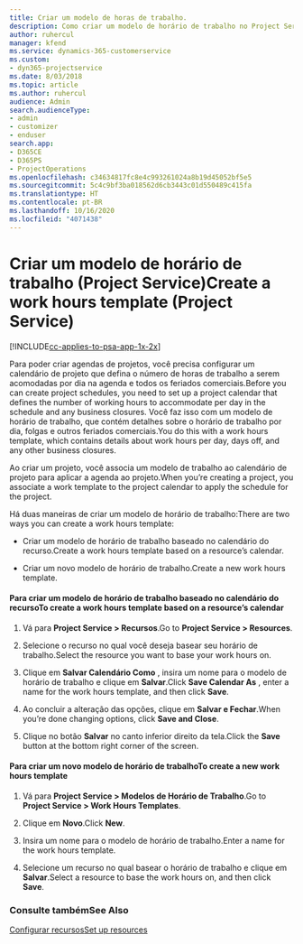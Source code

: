 ```yaml
---
title: Criar um modelo de horas de trabalho.
description: Como criar um modelo de horário de trabalho no Project Service
author: ruhercul
manager: kfend
ms.service: dynamics-365-customerservice
ms.custom:
- dyn365-projectservice
ms.date: 8/03/2018
ms.topic: article
ms.author: ruhercul
audience: Admin
search.audienceType:
- admin
- customizer
- enduser
search.app:
- D365CE
- D365PS
- ProjectOperations
ms.openlocfilehash: c34634817fc8e4c993261024a8b19d45052bf5e5
ms.sourcegitcommit: 5c4c9bf3ba018562d6cb3443c01d550489c415fa
ms.translationtype: HT
ms.contentlocale: pt-BR
ms.lasthandoff: 10/16/2020
ms.locfileid: "4071438"
---
```

# <a name="create-a-work-hours-template-project-service"></a><span data-ttu-id="0de0c-103">Criar um modelo de horário de trabalho (Project Service)</span><span class="sxs-lookup"><span data-stu-id="0de0c-103">Create a work hours template (Project Service)</span></span>

[!INCLUDE[cc-applies-to-psa-app-1x-2x](../includes/cc-applies-to-psa-app-1x-2x.md)]

<span data-ttu-id="0de0c-104">Para poder criar agendas de projetos, você precisa configurar um calendário de projeto que defina o número de horas de trabalho a serem acomodadas por dia na agenda e todos os feriados comerciais.</span><span class="sxs-lookup"><span data-stu-id="0de0c-104">Before you can create project schedules, you need to set up a project calendar that defines the number of working hours to accommodate per day in the schedule and any business closures.</span></span> <span data-ttu-id="0de0c-105">Você faz isso com um modelo de horário de trabalho, que contém detalhes sobre o horário de trabalho por dia, folgas e outros feriados comerciais.</span><span class="sxs-lookup"><span data-stu-id="0de0c-105">You do this with a work hours template, which contains details about work hours per day, days off, and any other business closures.</span></span>  
  
 <span data-ttu-id="0de0c-106">Ao criar um projeto, você associa um modelo de trabalho ao calendário de projeto para aplicar a agenda ao projeto.</span><span class="sxs-lookup"><span data-stu-id="0de0c-106">When you’re creating a project, you associate a work template to the project calendar to apply the schedule for the project.</span></span>  
  
 <span data-ttu-id="0de0c-107">Há duas maneiras de criar um modelo de horário de trabalho:</span><span class="sxs-lookup"><span data-stu-id="0de0c-107">There are two ways you can create a work hours template:</span></span>  
  
-   <span data-ttu-id="0de0c-108">Criar um modelo de horário de trabalho baseado no calendário do recurso.</span><span class="sxs-lookup"><span data-stu-id="0de0c-108">Create a work hours template based on a resource’s calendar.</span></span>  
  
-   <span data-ttu-id="0de0c-109">Criar um novo modelo de horário de trabalho.</span><span class="sxs-lookup"><span data-stu-id="0de0c-109">Create a new work hours template.</span></span>  
  
#### <a name="to-create-a-work-hours-template-based-on-a-resources-calendar"></a><span data-ttu-id="0de0c-110">Para criar um modelo de horário de trabalho baseado no calendário do recurso</span><span class="sxs-lookup"><span data-stu-id="0de0c-110">To create a work hours template based on a resource’s calendar</span></span>  
  
1.  <span data-ttu-id="0de0c-111">Vá para **Project Service > Recursos**.</span><span class="sxs-lookup"><span data-stu-id="0de0c-111">Go to **Project Service > Resources**.</span></span>  
  
2.  <span data-ttu-id="0de0c-112">Selecione o recurso no qual você deseja basear seu horário de trabalho.</span><span class="sxs-lookup"><span data-stu-id="0de0c-112">Select the resource you want to base your work hours on.</span></span>  
  
3.  <span data-ttu-id="0de0c-113">Clique em **Salvar Calendário Como** , insira um nome para o modelo de horário de trabalho e clique em **Salvar**.</span><span class="sxs-lookup"><span data-stu-id="0de0c-113">Click **Save Calendar As** , enter a name for the work hours template, and then click **Save**.</span></span>  
  
4.  <span data-ttu-id="0de0c-114">Ao concluir a alteração das opções, clique em **Salvar e Fechar**.</span><span class="sxs-lookup"><span data-stu-id="0de0c-114">When you’re done changing options, click **Save and Close**.</span></span>  
  
5.  <span data-ttu-id="0de0c-115">Clique no botão **Salvar** no canto inferior direito da tela.</span><span class="sxs-lookup"><span data-stu-id="0de0c-115">Click the **Save** button at the bottom right corner of the screen.</span></span>  
  
#### <a name="to-create-a-new-work-hours-template"></a><span data-ttu-id="0de0c-116">Para criar um novo modelo de horário de trabalho</span><span class="sxs-lookup"><span data-stu-id="0de0c-116">To create a new work hours template</span></span>  
  
1.  <span data-ttu-id="0de0c-117">Vá para **Project Service > Modelos de Horário de Trabalho**.</span><span class="sxs-lookup"><span data-stu-id="0de0c-117">Go to **Project Service > Work Hours Templates**.</span></span>  
  
2.  <span data-ttu-id="0de0c-118">Clique em **Novo**.</span><span class="sxs-lookup"><span data-stu-id="0de0c-118">Click **New**.</span></span>  
  
3.  <span data-ttu-id="0de0c-119">Insira um nome para o modelo de horário de trabalho.</span><span class="sxs-lookup"><span data-stu-id="0de0c-119">Enter a name for the work hours template.</span></span>  
  
4.  <span data-ttu-id="0de0c-120">Selecione um recurso no qual basear o horário de trabalho e clique em **Salvar**.</span><span class="sxs-lookup"><span data-stu-id="0de0c-120">Select a resource to base the work hours on, and then click **Save**.</span></span>  
  
### <a name="see-also"></a><span data-ttu-id="0de0c-121">Consulte também</span><span class="sxs-lookup"><span data-stu-id="0de0c-121">See Also</span></span>  
 [<span data-ttu-id="0de0c-122">Configurar recursos</span><span class="sxs-lookup"><span data-stu-id="0de0c-122">Set up resources</span></span>](../psa/set-up-resources.md)
